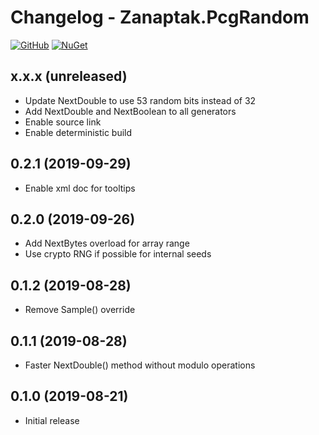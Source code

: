 # Changelog - Zanaptak.PcgRandom

[![GitHub](https://img.shields.io/badge/-github-gray?logo=github)](https://github.com/zanaptak/PcgRandom) [![NuGet](https://img.shields.io/nuget/v/Zanaptak.PcgRandom?logo=nuget)](https://www.nuget.org/packages/Zanaptak.PcgRandom)

## x.x.x (unreleased)

- Update NextDouble to use 53 random bits instead of 32
- Add NextDouble and NextBoolean to all generators
- Enable source link
- Enable deterministic build

## 0.2.1 (2019-09-29)

- Enable xml doc for tooltips

## 0.2.0 (2019-09-26)

- Add NextBytes overload for array range
- Use crypto RNG if possible for internal seeds

## 0.1.2 (2019-08-28)

- Remove Sample() override

## 0.1.1 (2019-08-28)

- Faster NextDouble() method without modulo operations

## 0.1.0 (2019-08-21)

- Initial release
